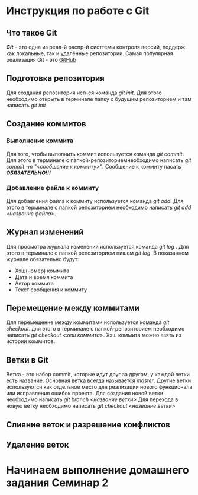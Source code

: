 # Инструкция по работе с Git

## Что такое Git
***Git*** - это одна из реал-й распр-й систтемы контроля версий, поддерж. как локальные, так и удалённые репозитории. Самая популярная реализация Git - это [GitHub](https://github.com)

## Подготовка репозитория
Для создания репозитория исп-ся команда *git init*. Для этого необходимо открыть в терминале папку с будущим репозиторием и там написать *git init*

## Создание коммитов

### Выполнение коммита
Для того, чтобы выполнить коммит используется команда *git commit*. Для этого в терминале с папкой-репозиториемнеобходимо написать *git commit -m "<сообщение к коммиту>"*. Сообщение к коммиту пасать ***ОБЯЗАТЕЛЬНО!!!***

### Добавление файла к коммиту 
Для добавления файла к коммиту используется команда *git add*. Для этого в терминале с папкой репозиторием необходимо написать *git add <название файла>*.

## Журнал изменений
Для просмотра журнала изменений используется команда *git log* . Для этого в терминале с папкой репозиторием пишем *git log*. В показанном журнале обязательно будут:
* Хэш(номер) коммита
* Дата и время коммита
* Автор коммита
* Текст сообщения к коммиту

## Перемещение между коммитами
Для перемещение между коммитами используется команда *git checkout*. для этого в терминале с папкой-репозиторием необходимо написать *git checkout <хеш коммита>*. Хэш коммита можно взять из истории коммитов.

## Ветки в Git
Ветка - это набор commit, которые идут друг за другом, у каждой ветки есть название. Основная ветка всегда называется *master*. Другие ветки используются как отдельное место для реализации нового функционала или исправления ошибок проекта.
Для создания новой ветки необходимо написать *git branch <название ветки>*
Для перехода в новую ветку необходимо написать *git checkout <название ветки>*

## Слияние веток и разрешение конфликтов


## Удаление веток

# Начинаем выполнение домашнего задания Семинар 2
